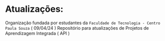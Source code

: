 # Atualizações:
Organização fundada por estudantes da `Faculdade de Tecnologia - Centro Paula Souza` ( 09/04/24 )
Repositório para atualizações de Projetos de Aprendizagem Integrada ( API )
